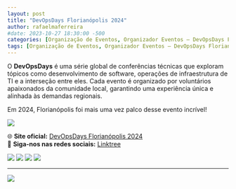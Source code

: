 ```yaml
---
layout: post
title: "DevOpsDays Florianópolis 2024"
author: rafaelmaferreira
#date: 2023-10-27 18:30:00 -500
categories: [Organização de Eventos, Organizador Eventos – DevOpsDays Florianópolis 2024]
tags: [Organização de Eventos, Organizador Eventos – DevOpsDays Florianópolis 2024]
---
```


O **DevOpsDays** é uma série global de conferências técnicas que exploram tópicos como desenvolvimento de software, operações de infraestrutura de TI e a interseção entre eles. Cada evento é organizado por voluntários apaixonados da comunidade local, garantindo uma experiência única e alinhada às demandas regionais.

Em 2024, Florianópolis foi mais uma vez palco desse evento incrível! 

![](https://stoblobcertificados011.blob.core.windows.net/imagens-blog/posts/dod/0.png)
 
🌐 **Site oficial:** [DevOpsDays Florianópolis 2024](https://devopsdays.org/events/2024-florianopolis/welcome/)  
📲 **Siga-nos nas redes sociais:** [Linktree](https://linktr.ee/devopsdaysfln)  

![](https://stoblobcertificados011.blob.core.windows.net/imagens-blog/posts/dod/1.jpg)
![](https://stoblobcertificados011.blob.core.windows.net/imagens-blog/posts/dod/2.jpg)
![](https://stoblobcertificados011.blob.core.windows.net/imagens-blog/posts/dod/3.jpg)
![](https://stoblobcertificados011.blob.core.windows.net/imagens-blog/posts/dod/4.jpg)

---

![](https://stoblobcertificados011.blob.core.windows.net/imagens-blog/posts/Logo2.png)
